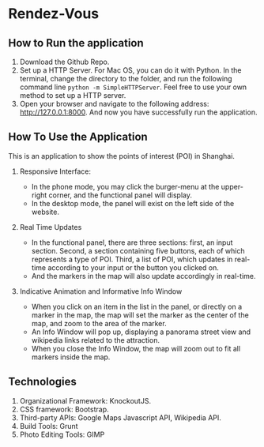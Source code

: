 # Rendez-Vous

## How to Run the application
  1. Download the Github Repo.
  2. Set up a HTTP Server. For Mac OS, you can do it with Python. In the terminal, change the directory to the folder, and run the following command line ```python -m SimpleHTTPServer```. Feel free to use your own method to set up a HTTP server.
  3. Open your browser and navigate to the following address: http://127.0.0.1:8000. And now you have successfully run the application.

## How To Use the Application
  This is an application to show the points of interest (POI) in Shanghai.
  1. Responsive Interface:
     - In the phone mode, you may click the burger-menu at the upper-right corner, and the functional panel will display.
     - In the desktop mode, the panel will exist on the left side of the website.

  2. Real Time Updates
     - In the functional panel, there are three sections: first, an input section. Second, a section containing five buttons, each of which represents a type of POI. Third, a list of POI, which updates in real-time according to your input or the button you clicked on.
     - And the markers in the map will also update accordingly in real-time.

  3. Indicative Animation and Informative Info Window
     - When you click on an item in the list in the panel, or directly on a marker in the map, the map will set the marker as the center of the map, and zoom to the area of the marker.
     - An Info Window will pop up, displaying a panorama street view and wikipedia links related to the attraction.
     - When you close the Info Window, the map will zoom out to fit all markers inside the map.

## Technologies
  1. Organizational Framework: KnockoutJS.
  2. CSS framework: Bootstrap.
  3. Third-party APIs: Google Maps Javascript API, Wikipedia API.
  4. Build Tools: Grunt
  5. Photo Editing Tools: GIMP
